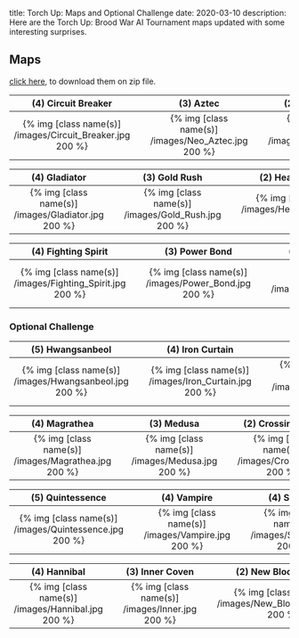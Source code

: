 title: Torch Up: Maps and Optional Challenge
date: 2020-03-10
description: Here are the Torch Up: Brood War AI Tournament maps updated with some interesting surprises.

## Maps
[click here](https://torchup.org/files/maps.zip), to download them on zip file.

| (4) Circuit Breaker | &nbsp; | (3) Aztec | &nbsp; | (2) Blue Storm | 
|:---:|:---:|:---:|:---:|:---:|
| {% img [class name(s)] /images/Circuit_Breaker.jpg 200 %} | &nbsp; | {% img [class name(s)] /images/Neo_Aztec.jpg 200 %} | &nbsp; | {% img [class name(s)] /images/Bluestorm.jpg 200 %} |

| (4) Gladiator | &nbsp; | (3) Gold Rush | &nbsp; | (2) Heartbreak Ridge |
:---:|:---:|:---:|:---:|:---:|
| {% img [class name(s)] /images/Gladiator.jpg 200 %} | &nbsp; | {% img [class name(s)] /images/Gold_Rush.jpg 200 %} | &nbsp; | {% img [class name(s)] /images/Heartbreak_Ridge.jpg 200 %} |

| (4) Fighting Spirit | &nbsp; | (3) Power Bond | &nbsp; | (2) Overwatch |
:---:|:---:|:---:|:---:|:---:|
| {% img [class name(s)] /images/Fighting_Spirit.jpg 200 %} | &nbsp; | {% img [class name(s)] /images/Power_Bond.jpg 200 %} | &nbsp; | {% img [class name(s)] /images/Overwatch.jpg 200 %} |


### Optional Challenge

| (5) Hwangsanbeol | &nbsp; | (4) Iron Curtain | &nbsp; | (4) Eddy |
:---:|:---:|:---:|:---:|:---:|
| {% img [class name(s)] /images/Hwangsanbeol.jpg 200 %} | &nbsp; | {% img [class name(s)] /images/Iron_Curtain.jpg 200 %} | &nbsp; | {% img [class name(s)] /images/Eddy.jpg 200 %} |

| (4) Magrathea | &nbsp; | (3) Medusa | &nbsp; | (2) Crossing Field |
:---:|:---:|:---:|:---:|:---:|
| {% img [class name(s)] /images/Magrathea.jpg 200 %} | &nbsp; | {% img [class name(s)] /images/Medusa.jpg 200 %} | &nbsp; | {% img [class name(s)] /images/Crossing.jpg 200 %} |

| (5) Quintessence | &nbsp; | (4) Vampire | &nbsp; | (4) Sparkle |
:---:|:---:|:---:|:---:|:---:|
| {% img [class name(s)] /images/Quintessence.jpg 200 %} | &nbsp; | {% img [class name(s)] /images/Vampire.jpg 200 %} | &nbsp; | {% img [class name(s)] /images/Sparkle.jpg 200 %} |

| (4) Hannibal | &nbsp; | (3) Inner Coven | &nbsp; | (2) New Bloody Ridge |
:---:|:---:|:---:|:---:|:---:|
| {% img [class name(s)] /images/Hannibal.jpg 200 %} | &nbsp; | {% img [class name(s)] /images/Inner.jpg 200 %} | &nbsp; | {% img [class name(s)] /images/New_Bloody_Ridge.jpg 200 %} |

